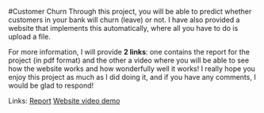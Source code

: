#Customer Churn
Through this project, you will be able to predict whether customers in your bank will churn (leave) or not. I have also provided a website that implements this automatically, where all you have to do is upload a file.

For more information, I will provide **2 links**: one contains the report for the project (in pdf format) and the other a video where you will be able to see how the website works and how wonderfully well it works! 
I really hope you enjoy this project as much as I did doing it, and if you have any comments, I would be glad to respond!

Links:
[Report](https://drive.google.com/file/d/150EFKqmXmt2db7k8Qlv5PK74S-9IhOcJ/view?usp=sharing)
[Website video demo](https://drive.google.com/file/d/1ZaXhpbdfDlXAtDvNhMxtr8kZZ_AcFPcG/view?usp=drivesdk)
